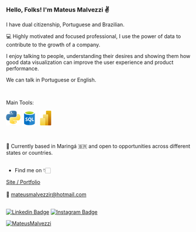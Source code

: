 ### Hello, Folks! I'm Mateus Malvezzi ✌️

  I have dual citizenship, Portuguese and Brazilian.
 
 💻 Highly motivated and focused professional, I use the power of data to contribute to the growth of a company.

   I enjoy talking to people, understanding their desires and showing them how good data visualization can improve the user experience and product performance.

   We can talk in Portuguese or English.

   <br>
   
Main Tools:
<div style="display: inline_block">
  <img align="center" alt="Python" height="40" width="40" src="https://github.com/BruceFonseca/ferramentas/blob/main/Python-logo-notext.svg.png?raw=true">
  <img align="center" alt="SQL" height="40" width="40" src="https://github.com/BruceFonseca/ferramentas/blob/main/logo.png?raw=true">
  <img align="center" alt="Power BI" height="40" width="40" src="https://github.com/BruceFonseca/ferramentas/blob/main/1200px-New_Power_BI_Logo.svg.png?raw=true">
</div>
<br><br>


 📌 Currently based in Maringá 🇧🇷 and open to opportunities across different states or countries. <br><br>
 
 

+ Find me on 👇🏻

<a href="https://sites.google.com/view/mateusmalvezzi/p%C3%A1gina-inicial" target="_blank">Site / Portfolio</a> <br><br>
📌 mateusmalvezzir@hotmail.com <br><br>



[![Linkedin Badge](https://img.shields.io/badge/-LinkedIn-blue?style=flat-square&logo=Linkedin&logoColor=white&link=https://www.linkedin.com/in/mateus-malvezzi-1a0913181/)](https://www.linkedin.com/in/mateusmrodrigues/) 
[![Instagram Badge](https://img.shields.io/badge/-Instagram-violet?style=flat-square&logo=Instagram&logoColor=white&link=https://www.instagram.com/mateusmalvezzi/)](https://www.instagram.com/mateusmalvezzi/)


[![MateusMalvezzi](https://github-readme-stats.vercel.app/api/top-langs/?username=MateusMalvezzi&hide=html,css&layout=compact&theme=default)](https://www.linkedin.com/in/mateusmrodrigues/?locale=en_US)

